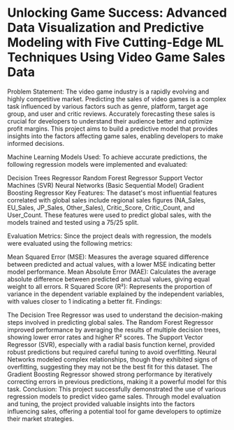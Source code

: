# Unlocking Game Success: Advanced Data Visualization and Predictive Modeling with Five Cutting-Edge ML Techniques Using Video Game Sales Data

Problem Statement: The video game industry is a rapidly evolving and highly competitive market. Predicting the sales of video games is a complex task influenced by various factors such as genre, platform, target age group, and user and critic reviews. Accurately forecasting these sales is crucial for developers to understand their audience better and optimize profit margins. This project aims to build a predictive model that provides insights into the factors affecting game sales, enabling developers to make informed decisions.

Machine Learning Models Used: To achieve accurate predictions, the following regression models were implemented and evaluated:

Decision Trees Regressor
Random Forest Regressor
Support Vector Machines (SVR)
Neural Networks (Basic Sequential Model)
Gradient Boosting Regressor
Key Features: The dataset's most influential features correlated with global sales include regional sales figures (NA_Sales, EU_Sales, JP_Sales, Other_Sales), Critic_Score, Critic_Count, and User_Count. These features were used to predict global sales, with the models trained and tested using a 75/25 split.

Evaluation Metrics: Since the project deals with regression, the models were evaluated using the following metrics:

Mean Squared Error (MSE): Measures the average squared difference between predicted and actual values, with a lower MSE indicating better model performance.
Mean Absolute Error (MAE): Calculates the average absolute difference between predicted and actual values, giving equal weight to all errors.
R Squared Score (R²): Represents the proportion of variance in the dependent variable explained by the independent variables, with values closer to 1 indicating a better fit.
Findings:

The Decision Tree Regressor was used to understand the decision-making steps involved in predicting global sales.
The Random Forest Regressor improved performance by averaging the results of multiple decision trees, showing lower error rates and higher R² scores.
The Support Vector Regressor (SVR), especially with a radial basis function kernel, provided robust predictions but required careful tuning to avoid overfitting.
Neural Networks modeled complex relationships, though they exhibited signs of overfitting, suggesting they may not be the best fit for this dataset.
The Gradient Boosting Regressor showed strong performance by iteratively correcting errors in previous predictions, making it a powerful model for this task.
Conclusion: This project successfully demonstrated the use of various regression models to predict video game sales. Through model evaluation and tuning, the project provided valuable insights into the factors influencing sales, offering a potential tool for game developers to optimize their market strategies.